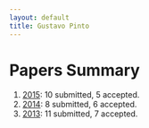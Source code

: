 ```yaml
---
layout: default
title: Gustavo Pinto
---
```


# Papers Summary

1. [2015](http://gustavopinto.github.io/news/2015.html): 10 submitted, 5 accepted.
1. [2014](http://gustavopinto.github.io/news/2014.html): 8 submitted, 6 accepted.
1. [2013](http://gustavopinto.github.io/news/2013.html): 11 submitted, 7 accepted.
